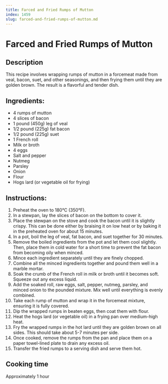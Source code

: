 ```yaml
---
title: Farced and Fried Rumps of Mutton
index: 1459
slug: farced-and-fried-rumps-of-mutton.md
---
```


# Farced and Fried Rumps of Mutton

## Description
This recipe involves wrapping rumps of mutton in a forcemeat made from veal, bacon, suet, and other seasonings, and then frying them until they are golden brown. The result is a flavorful and tender dish.

## Ingredients:
- 4 rumps of mutton
- 4 slices of bacon
- 1 pound (450g) leg of veal
- 1/2 pound (225g) fat bacon
- 1/2 pound (225g) suet
- 1 French roll
- Milk or broth
- 4 eggs
- Salt and pepper
- Nutmeg
- Parsley
- Onion
- Flour
- Hogs lard (or vegetable oil for frying)

## Instructions:
1. Preheat the oven to 180°C (350°F).
2. In a stewpan, lay the slices of bacon on the bottom to cover it.
3. Place the stewpan on the stove and cook the bacon until it is slightly crispy. This can be done either by braising it on low heat or by baking it in the preheated oven for about 15 minutes.
4. In a pot, boil the leg of veal, fat bacon, and suet together for 30 minutes.
5. Remove the boiled ingredients from the pot and let them cool slightly. Then, place them in cold water for a short time to prevent the fat bacon from becoming oily when minced.
6. Mince each ingredient separately until they are finely chopped.
7. Combine all the minced ingredients together and pound them well in a marble mortar.
8. Soak the crumb of the French roll in milk or broth until it becomes soft. Squeeze out any excess liquid.
9. Add the soaked roll, raw eggs, salt, pepper, nutmeg, parsley, and minced onion to the pounded mixture. Mix well until everything is evenly combined.
10. Take each rump of mutton and wrap it in the forcemeat mixture, ensuring it is fully covered.
11. Dip the wrapped rumps in beaten eggs, then coat them with flour.
12. Heat the hogs lard (or vegetable oil) in a frying pan over medium-high heat.
13. Fry the wrapped rumps in the hot lard until they are golden brown on all sides. This should take about 5-7 minutes per side.
14. Once cooked, remove the rumps from the pan and place them on a paper towel-lined plate to drain any excess oil.
15. Transfer the fried rumps to a serving dish and serve them hot.

## Cooking time
Approximately 1 hour
